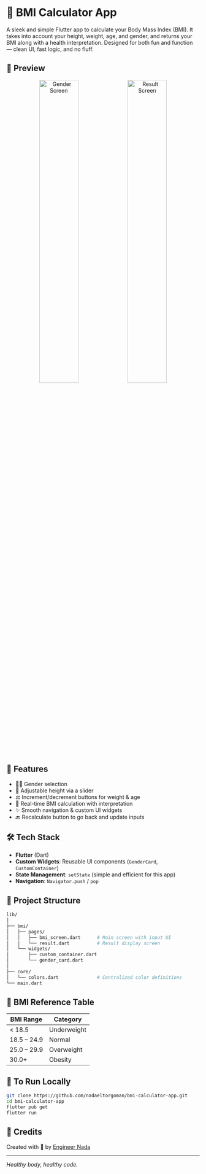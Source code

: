 # 💪 BMI Calculator App

A sleek and simple Flutter app to calculate your Body Mass Index (BMI). It takes into account your height, weight, age, and gender, and returns your BMI along with a health interpretation. Designed for both fun and function — clean UI, fast logic, and no fluff.

## 📱 Preview
<p align="center">
  <img src="https://github.com/user-attachments/assets/15cadc2c-86bb-44f5-a17b-270932430583" alt="Gender Screen" width="45%" />
  <img src="https://github.com/user-attachments/assets/1086082e-45bc-4c43-9c90-d15e73469b45" alt="Result Screen" width="45%" />
</p>


## 🚀 Features

- 👨‍⚕️ Gender selection
- 📏 Adjustable height via a slider
- ⚖️ Increment/decrement buttons for weight & age
- 🧠 Real-time BMI calculation with interpretation
- ✨ Smooth navigation & custom UI widgets
- 🔙 Recalculate button to go back and update inputs

## 🛠️ Tech Stack

- **Flutter** (Dart)
- **Custom Widgets**: Reusable UI components (`GenderCard`, `CustomContainer`)
- **State Management**: `setState` (simple and efficient for this app)
- **Navigation**: `Navigator.push` / `pop`

## 📂 Project Structure

```bash
lib/
│
├── bmi/
│   ├── pages/
│   │   ├── bmi_screen.dart      # Main screen with input UI
│   │   └── result.dart          # Result display screen
│   └── widgets/
│       ├── custom_container.dart
│       └── gender_card.dart
│
├── core/
│   └── colors.dart              # Centralized color definitions
└── main.dart
```

## 📏 BMI Reference Table

| BMI Range   | Category    |
| ----------- | ----------- |
| < 18.5      | Underweight |
| 18.5 – 24.9 | Normal      |
| 25.0 – 29.9 | Overweight  |
| 30.0+       | Obesity     |

## 🧪 To Run Locally

```bash
git clone https://github.com/nadaeltorgoman/bmi-calculator-app.git
cd bmi-calculator-app
flutter pub get
flutter run

```

## 🙌 Credits

Created with 💙 by [Engineer Nada](https://github.com/nadaeltorgoman)

---

*Healthy body, healthy code.*

```
